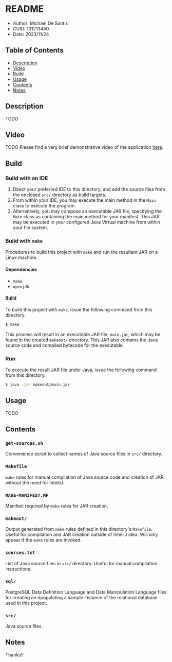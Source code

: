 # README
* Author: Michael De Santis
* CUID: 101213450
* Date: 2023/11/24

## Table of Contents
* [Description](#description)
* [Video](#video)
* [Build](#build)
* [Usage](#usage)
* [Contents](#contents)
* [Notes](#notes)

<a id="description"></a>
## Description
TODO

<a id="video"></a>
## Video
TODO
Please find a very brief demonstrative video of the application [here](somelink.url).

<a id="build"></a>
## Build

### Build with an IDE
1. Direct your preferred IDE to this directory, and add the source files from the enclosed `src/` directory as build targets.
2. From within your IDE, you may execute the main method in the `Main` class to execute the program.
3. Alternatively, you may compose an executable JAR file, specifying the `Main` class as containing the main method for your manifest. This JAR may be executed in your configured Java Virtual machine from within your file system.

### Build with `make`
Procedures to build this project with `make` and run the resultant JAR on a Linux machine.

#### Dependencies
* `make`
* `openjdk`

#### Build
To build this project with `make`, issue the following command from this directory. 
```bash
$ make
```
This process will result in an executable JAR file, `main.jar`, which may be found in the created `makeout/` directory. This JAR also contains the Java source code and compiled bytecode for the executable.

### Run
To execute the result JAR file under Java, issue the following command from this directory.
```bash
$ java -jar makeout/main.jar
```

<a id="usage"></a>
## Usage
TODO

<a id="contents"></a>
## Contents

### `get-sources.sh`
Convenience script to collect names of Java source files in `src/` directory.

### `Makefile`
`make` rules for manual compilation of Java source code and creation of JAR without the need for IntelliJ.

### `MAKE-MANIFEST.MF`
Manifest required by `make` rules for JAR creation.

### `makeout/`
Output generated from `make` rules defined in this directory's `Makefile`. Useful for compilation and JAR creation outside of IntelliJ idea. Will only appear if the `make` rules are invoked.

### `sources.txt`
List of Java source files in `src/` directory. Useful for manual compilation instructions.

### `sql/`
PostgreSQL Data Definition Language and Data Manipulation Language files for creating an dpopulating a sample instance of the relational database used in this project.

### `src/`
Java source files.

<a id="description"></a>
## Notes
Thanks!!

